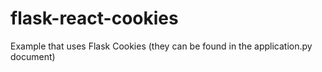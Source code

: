 # flask-react-cookies
Example that uses Flask Cookies (they can be found in the application.py document)
